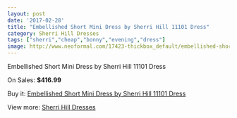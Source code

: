 ```yaml
---
layout: post
date: '2017-02-28'
title: "Embellished Short Mini Dress by Sherri Hill 11101 Dress"
category: Sherri Hill Dresses
tags: ["sherri","cheap","bonny","evening","dress"]
image: http://www.neoformal.com/17423-thickbox_default/embellished-short-mini-dress-by-sherri-hill-11101-dress.jpg
---
```

Embellished Short Mini Dress by Sherri Hill 11101 Dress

On Sales: **$416.99**
<a href="https://www.neoformal.com/en/sherri-hill-dresses-2014/5709-embellished-short-mini-dress-by-sherri-hill-11101-dress.html"><amp-img layout="responsive" width="600" height="600" src="//www.neoformal.com/17423-thickbox_default/embellished-short-mini-dress-by-sherri-hill-11101-dress.jpg" alt="Embellished Short Mini Dress by Sherri Hill 11101 Dress 0" /></a>
<a href="https://www.neoformal.com/en/sherri-hill-dresses-2014/5709-embellished-short-mini-dress-by-sherri-hill-11101-dress.html"><amp-img layout="responsive" width="600" height="600" src="//www.neoformal.com/17424-thickbox_default/embellished-short-mini-dress-by-sherri-hill-11101-dress.jpg" alt="Embellished Short Mini Dress by Sherri Hill 11101 Dress 1" /></a>
<a href="https://www.neoformal.com/en/sherri-hill-dresses-2014/5709-embellished-short-mini-dress-by-sherri-hill-11101-dress.html"><amp-img layout="responsive" width="600" height="600" src="//www.neoformal.com/17425-thickbox_default/embellished-short-mini-dress-by-sherri-hill-11101-dress.jpg" alt="Embellished Short Mini Dress by Sherri Hill 11101 Dress 2" /></a>

Buy it: [Embellished Short Mini Dress by Sherri Hill 11101 Dress](https://www.neoformal.com/en/sherri-hill-dresses-2014/5709-embellished-short-mini-dress-by-sherri-hill-11101-dress.html "Embellished Short Mini Dress by Sherri Hill 11101 Dress")

View more: [Sherri Hill Dresses](https://www.neoformal.com/en/73-sherri-hill-dresses-2014 "Sherri Hill Dresses")